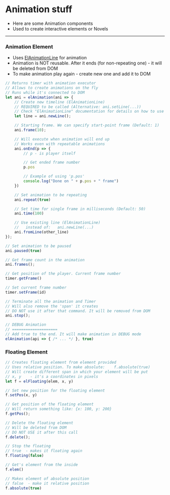 # Animation stuff

* Here are some Animation components
* Used to create interactive elements or Novels

---

### Animation Element
* Uses [ElAnimationLine](ElAnimationLine.md) for animation
* Animation is NOT reusable. After it ends (for non-repeating one) - it will be deleted from DOM
* To make animation play again - create new one and add it to DOM
```js
// Returns timer with animation executor
// Allows to create animations on the fly
// Runs while it's connected to DOM
let ani = elAnimation(ani => {
    // Create new timeline (ElAnimationLine)
    // REQUIRED to be called (Alternative: ani.setLine(...))
    // Check "ElAnimationLine" documentation for details on how to use
    let line = ani.newLine();

    // Starting frame. We can specify start-point frame (Default: 1)
    ani.frame(10);

    // Will execute when animation will end up
    // Works even with repeatable animations
    ani.onEnd(p => {
        // p - is player itself

        // Get ended frame number
        p.pos

        // Example of using 'p.pos'
        console.log("Done on " + p.pos + " frame")
    })

    // Set animation to be repeating
    ani.repeat(true)

    // Set time for single frame in milliseconds (Default: 50)
    ani.time(100)

    // Use existing line (ElAnimationLine)
    //   instead of:   ani.newLine(...)
    ani.fromLine(other_line)
});

// Set animation to be paused
ani.paused(true)

// Get frame count in the animation
ani.frames();

// Get position of the player. Current frame number
timer.getFrame()

// Set current frame number
timer.setFrame(id)

// Terminate all the animation and Timer
// Will also remove the 'span' it creates
// DO NOT use it after that command. It will be removed from DOM
ani.stop();

// DEBUG Animation
// ====================
// Add true to the end. It will make animation in DEBUG mode
elAnimation(api => { /* ... */ }, true)
```







### Floating Element
```js
// Creates floating element from element provided
// Uses relative position. To make absolute:    f.absolute(true)
// Will create different span in which your element will be put
// x, y    - it's a coordinates in pixels
let f = elFloating(elem, x, y)

// Set new position for the floating element
f.setPos(x, y)

// Get position of the floating element
// Will return something like: {x: 100, y: 200}
f.getPos();

// Delete the floating element
// Will be deleted from DOM
// DO NOT USE it after this call
f.delete();

// Stop the floating
// true  - makes it floating again
f.floating(false)

// Get's element from the inside
f.elem()

// Makes element of absolute position
// false  - make it relative position
f.absolute(true)
```